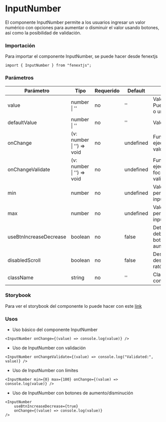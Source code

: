 # InputNumber

El componente InputNumber permite a los usuarios ingresar un valor numérico con opciones para aumentar o disminuir el valor usando botones, así como la posibilidad de validación.

### Importación

Para importar el componente InputNumber, se puede hacer desde fenextjs

```tsx copy
import { InputNumber } from "fenextjs";
```

### Parámetros

| Parámetro              | Tipo                       | Requerido | Default   | Descripcion                                                             |
| ---------------------- | -------------------------- | --------- | --------- | ----------------------------------------------------------------------- |
| value                  | number \| ''               | no        | ''        | Valor actual del input. Puede ser un número o una cadena vacía.         |
| defaultValue           | number \| ''               | no        | ''        | Valor inicial del input.                                                |
| onChange               | (v: number \| '') =\> void | no        | undefined | Función que se ejecuta al cambiar el valor del input.                   |
| onChangeValidate       | (v: number \| '') =\> void | no        | undefined | Función que se ejecuta al perder el foco y después de validar el valor. |
| min                    | number                     | no        | undefined | Valor mínimo permitido para el input.                                   |
| max                    | number                     | no        | undefined | Valor máximo permitido para el input.                                   |
| useBtnIncreaseDecrease | boolean                    | no        | false     | Determina si se deben mostrar los botones de aumento/disminución.       |
| disabledScroll         | boolean                    | no        | false     | Deshabilita el desplazamiento del ratón en el input.                    |
| className              | string                     | no        | ''        | Clase CSS para el componente.                                           |

### Storybook

Para ver el storybook del componente lo puede hacer con este [link](https://fenextjs-component-storybook.vercel.app/?path=/story/input-inputnumber--index)

### Usos

-   Uso básico del componente InputNumber

```tsx copy
<InputNumber onChange={(value) => console.log(value)} />
```

-   Uso de InputNumber con validación

```tsx copy
<InputNumber onChangeValidate={(value) => console.log("Validated:", value)} />
```

-   Uso de InputNumber con límites

```tsx copy
<InputNumber min={0} max={100} onChange={(value) => console.log(value)} />
```

-   Uso de InputNumber con botones de aumento/disminución

```tsx copy
<InputNumber
    useBtnIncreaseDecrease={true}
    onChange={(value) => console.log(value)}
/>
```
